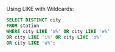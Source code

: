 Using LIKE with Wildcards:

```sql
SELECT DISTINCT city
FROM station
WHERE city LIKE 'a%' OR city LIKE 'e%' 
OR city LIKE 'i%' OR city LIKE 'o%'
OR city LIKE 'u%';
```
